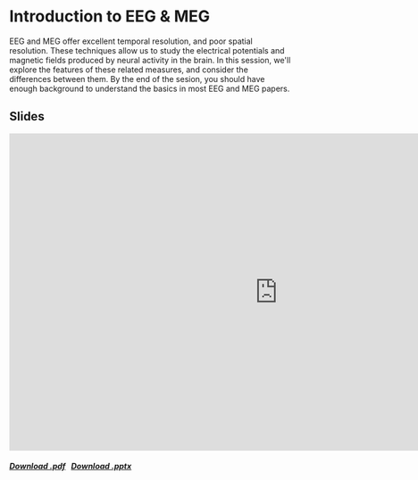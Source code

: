 # Introduction to EEG & MEG

EEG and MEG offer excellent temporal resolution, and poor spatial resolution. These techniques allow us to study the electrical potentials and magnetic fields produced by neural activity in the brain. In this session, we'll explore the features of these related measures, and consider the differences between them. By the end of the sesion, you should have enough background to understand the basics in most EEG and MEG papers.

## Slides

<iframe src="https://docs.google.com/presentation/d/e/2PACX-1vQ0pLOg53igMs4it_EK04GVVk5yOr89Qkt53BD2xso34pWe4ffoltjd8N-feWIZz6aW58d2XRfi5wNx/embed?start=false&loop=false&delayms=60000" frameborder="0" width="960" height="569" allowfullscreen="true" mozallowfullscreen="true" webkitallowfullscreen="true"></iframe>

<h5>
<a href=https://docs.google.com/presentation/d/1bj80vBDtFji5_qHSWz0vRLnqZ3VYgrOIaoICCUpqGHg/export/pdf><i class="fa-solid fa-file-pdf"></i> Download .pdf</a>
&nbsp;
<a href=https://docs.google.com/presentation/d/1bj80vBDtFji5_qHSWz0vRLnqZ3VYgrOIaoICCUpqGHg/export/pptx><i class="fa-solid fa-file-powerpoint"></i> Download .pptx</a>
</h5>